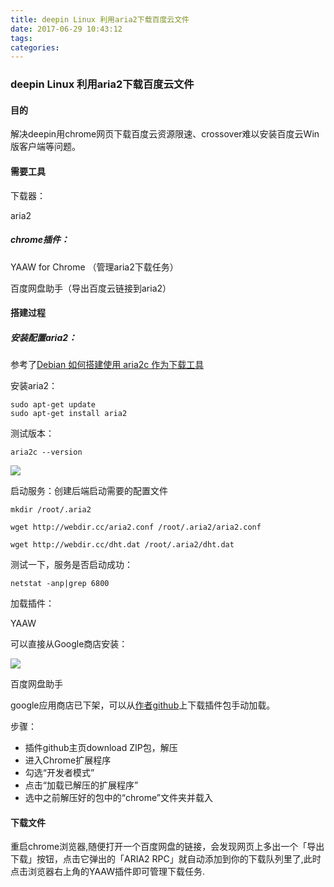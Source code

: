 ```yaml
---
title: deepin Linux 利用aria2下载百度云文件
date: 2017-06-29 10:43:12
tags:
categories: 
---
```


### deepin Linux 利用aria2下载百度云文件

#### 目的

解决deepin用chrome网页下载百度云资源限速、crossover难以安装百度云Win版客户端等问题。

#### 需要工具

下载器：

aria2

##### chrome插件：

YAAW for Chrome （管理aria2下载任务）

百度网盘助手（导出百度云链接到aria2）

#### 搭建过程

##### 安装配置aria2：

参考了[Debian 如何搭建使用 aria2c 作为下载工具](http://www.w2bc.com/article/215354)

安装aria2：

```
sudo apt-get update
sudo apt-get install aria2
```

测试版本：

```
aria2c --version
```

![](/home/milhaven1733/Desktop/1.png)

启动服务：创建后端启动需要的配置文件

```
mkdir /root/.aria2

wget http://webdir.cc/aria2.conf /root/.aria2/aria2.conf

wget http://webdir.cc/dht.dat /root/.aria2/dht.dat
```

测试一下，服务是否启动成功：

```
netstat -anp|grep 6800
```

加载插件：

YAAW

可以直接从Google商店安装：

![](/home/milhaven1733/Desktop/2.png)

百度网盘助手

google应用商店已下架，可以从[作者github](https://github.com/acgotaku/BaiduExporter/tree/a9cabe7624993eb98613dca18183e0bf113fe34d)上下载插件包手动加载。

步骤：

- 插件github主页download ZIP包，解压
- 进入Chrome扩展程序
- 勾选“开发者模式”
- 点击“加载已解压的扩展程序”
- 选中之前解压好的包中的“chrome”文件夹并载入

#### 下载文件

重启chrome浏览器,随便打开一个百度网盘的链接，会发现网页上多出一个「导出下载」按钮，点击它弹出的「ARIA2 RPC」就自动添加到你的下载队列里了,此时点击浏览器右上角的YAAW插件即可管理下载任务. 